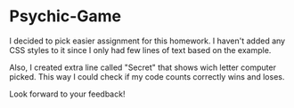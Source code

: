 # Psychic-Game

I decided to pick easier assignment for this homework. I haven't added any CSS styles to it since I only had few lines of text based on the example. 

Also, I created extra line called "Secret" that shows wich letter computer picked. This way I could check if my code counts correctly wins and loses. 

Look forward to your feedback!

